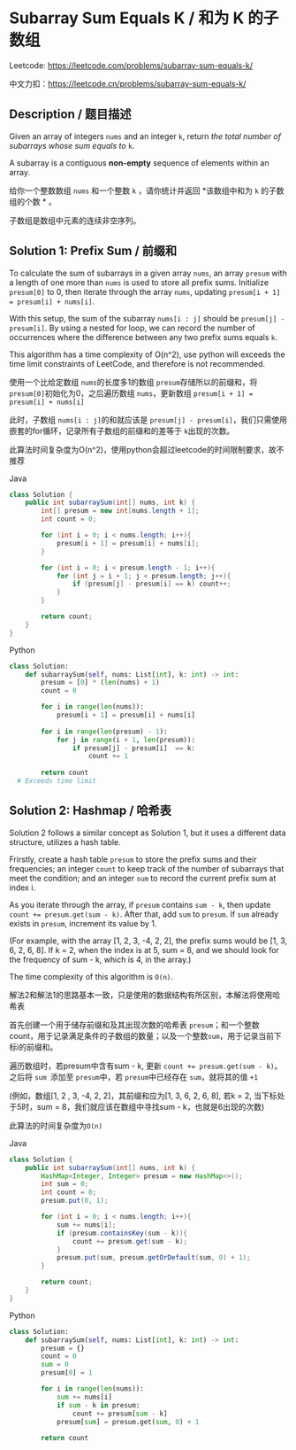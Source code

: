 # Subarray Sum Equals K / 和为 K 的子数组

Leetcode: https://leetcode.com/problems/subarray-sum-equals-k/

中文力扣：https://leetcode.cn/problems/subarray-sum-equals-k/

## Description / 题目描述

Given an array of integers `nums` and an integer `k`, return *the total number of subarrays whose sum equals to* `k`.

A subarray is a contiguous **non-empty** sequence of elements within an array.

给你一个整数数组 `nums` 和一个整数 `k` ，请你统计并返回  *该数组中和为 `k` 的子数组的个数 * 。

子数组是数组中元素的连续非空序列。

## Solution 1: Prefix Sum / 前缀和

To calculate the sum of subarrays in a given array `nums`, an array `presum` with a length of one more than `nums` is used to store all prefix sums. Initialize `presum[0]` to 0, then iterate through the array `nums`, updating `presum[i + 1] = presum[i] + nums[i]`.

With this setup, the sum of the subarray `nums[i : j]` should be `presum[j] - presum[i]`. By using a nested for loop, we can record the number of occurrences where the difference between any two prefix sums equals `k`.

This algorithm has a time complexity of O(n^2), use python will exceeds the time limit constraints of LeetCode, and therefore is not recommended.

使用一个比给定数组 `nums`的长度多1的数组 `presum`存储所以的前缀和，将 `presum[0]`初始化为0，之后遍历数组 `nums`，更新数组 `presum[i + 1] = presum[i] + nums[i]`

此时，子数组 `nums[i : j]`的和就应该是 `presum[j] - presum[i]`，我们只需使用嵌套的for循环，记录所有子数组的前缀和的差等于 `k`出现的次数。

此算法时间复杂度为O(n^2)，使用python会超过leetcode的时间限制要求，故不推荐

Java

```java
class Solution {
    public int subarraySum(int[] nums, int k) {
        int[] presum = new int[nums.length + 1];
        int count = 0;

        for (int i = 0; i < nums.length; i++){
            presum[i + 1] = presum[i] + nums[i];
        }

        for (int i = 0; i < presum.length - 1; i++){
            for (int j = i + 1; j < presum.length; j++){
                if (presum[j] - presum[i] == k) count++;
            }
        }

        return count;
    }
}

```

Python

```python
class Solution:
    def subarraySum(self, nums: List[int], k: int) -> int:
        presum = [0] * (len(nums) + 1)
        count = 0

        for i in range(len(nums)):
            presum[i + 1] = presum[i] + nums[i]
  
        for i in range(len(presum) - 1):
            for j in range(i + 1, len(presum)):
                if presum[j] - presum[i]  == k:
                    count += 1
  
        return count
  # Exceeds time limit
```

## Solution 2: Hashmap / 哈希表

Solution 2 follows a similar concept as Solution 1, but it uses a different data structure, utilizes a hash table.

Frirstly, create a hash table `presum` to store the prefix sums and their frequencies; an integer `count` to keep track of the number of subarrays that meet the condition; and an integer `sum` to record the current prefix sum at index i.

As you iterate through the array, if `presum` contains `sum - k`, then update `count += presum.get(sum - k)`. After that, add `sum` to `presum`. If `sum` already exists in `presum`, increment its value by 1.

(For example, with the array [1, 2, 3, -4, 2, 2], the prefix sums would be [1, 3, 6, 2, 6, 8]. If k = 2, when the index is at 5, sum = 8, and we should look for the frequency of sum - k, which is 4, in the array.)

The time complexity of this algorithm is `O(n)`.

解法2和解法1的思路基本一致，只是使用的数据结构有所区别，本解法将使用哈希表

首先创建一个用于储存前缀和及其出现次数的哈希表 `presum`；和一个整数count，用于记录满足条件的子数组的数量；以及一个整数`sum`，用于记录当前下标i的前缀和。

遍历数组时，若presum中含有sum - k, 更新 `count += presum.get(sum - k)`。之后将 `sum `添加至 `presum`中，若 `presum`中已经存在 `sum`，就将其的值 `+1`

(例如，数组[1, 2 , 3, -4, 2, 2]，其前缀和应为[1, 3, 6, 2, 6, 8], 若k = 2, 当下标处于5时，sum = 8，我们就应该在数组中寻找sum - k，也就是6出现的次数)

此算法的时间复杂度为`O(n)`

Java

```Java
class Solution {
    public int subarraySum(int[] nums, int k) {
        HashMap<Integer, Integer> presum = new HashMap<>();
        int sum = 0;
        int count = 0;
        presum.put(0, 1);

        for (int i = 0; i < nums.length; i++){
            sum += nums[i];
            if (presum.containsKey(sum - k)){
                count += presum.get(sum - k);
            }
            presum.put(sum, presum.getOrDefault(sum, 0) + 1);
        }

        return count;
    }
}

```

Python

```python
class Solution:
    def subarraySum(self, nums: List[int], k: int) -> int:
        presum = {}
        count = 0
        sum = 0
        presum[0] = 1

        for i in range(len(nums)):
            sum += nums[i]
            if sum - k in presum:
                count += presum[sum - k]
            presum[sum] = presum.get(sum, 0) + 1
  
        return count

```
